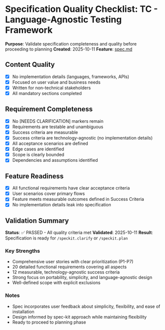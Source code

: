 # Specification Quality Checklist: TC - Language-Agnostic Testing Framework

**Purpose**: Validate specification completeness and quality before proceeding to planning
**Created**: 2025-10-11
**Feature**: [spec.md](../spec.md)

## Content Quality

- [x] No implementation details (languages, frameworks, APIs)
- [x] Focused on user value and business needs
- [x] Written for non-technical stakeholders
- [x] All mandatory sections completed

## Requirement Completeness

- [x] No [NEEDS CLARIFICATION] markers remain
- [x] Requirements are testable and unambiguous
- [x] Success criteria are measurable
- [x] Success criteria are technology-agnostic (no implementation details)
- [x] All acceptance scenarios are defined
- [x] Edge cases are identified
- [x] Scope is clearly bounded
- [x] Dependencies and assumptions identified

## Feature Readiness

- [x] All functional requirements have clear acceptance criteria
- [x] User scenarios cover primary flows
- [x] Feature meets measurable outcomes defined in Success Criteria
- [x] No implementation details leak into specification

## Validation Summary

**Status**: ✅ PASSED - All quality criteria met
**Validated**: 2025-10-11
**Result**: Specification is ready for `/speckit.clarify` or `/speckit.plan`

### Key Strengths
- Comprehensive user stories with clear prioritization (P1-P7)
- 20 detailed functional requirements covering all aspects
- 12 measurable, technology-agnostic success criteria
- Strong focus on portability, simplicity, and language-agnostic design
- Well-defined scope with explicit exclusions

### Notes
- Spec incorporates user feedback about simplicity, flexibility, and ease of installation
- Design informed by spec-kit approach while maintaining flexibility
- Ready to proceed to planning phase
